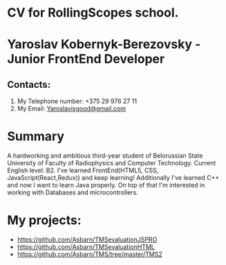 # CV for RollingScopes school.

# Yaroslav Kobernyk-Berezovsky - Junior FrontEnd Developer
## Contacts:
1. My Telephone number: +375 29 976 27 11
2. My Email: Yaroslavisgood@gmail.com

# Summary
A hardworking and ambitious third-year student of Belorussian State University of Faculty of Radiophysics and Computer Technology.
Current English level: B2. I've learned FrontEnd(HTML5, CSS, JavaScript(React,Redux)) and keep learning! 
Additionally I've learned C++ and now I want to learn Java properly. 
On top of that I'm interested in working with Databases and microcontrollers.

# My projects: 
* https://github.com/Asbarn/TMSevaluationJSPRO
* https://github.com/Asbarn/TMSevaluationHTML
* https://github.com/Asbarn/TMS/tree/master/TMS2